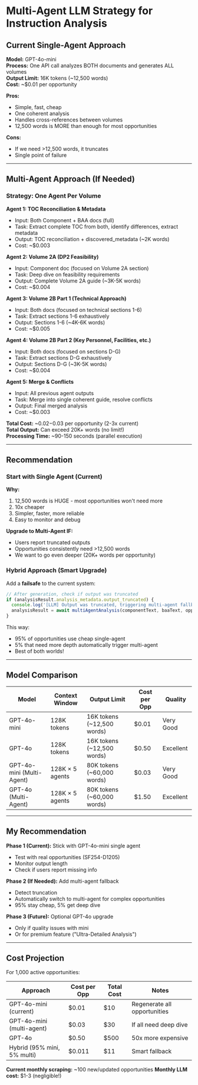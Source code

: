 # Multi-Agent LLM Strategy for Instruction Analysis

## Current Single-Agent Approach

**Model:** GPT-4o-mini  
**Process:** One API call analyzes BOTH documents and generates ALL volumes  
**Output Limit:** 16K tokens (~12,500 words)  
**Cost:** ~$0.01 per opportunity  

**Pros:**
- Simple, fast, cheap
- One coherent analysis
- Handles cross-references between volumes
- 12,500 words is MORE than enough for most opportunities

**Cons:**
- If we need >12,500 words, it truncates
- Single point of failure

---

## Multi-Agent Approach (If Needed)

### Strategy: One Agent Per Volume

**Agent 1: TOC Reconciliation & Metadata**
- Input: Both Component + BAA docs (full)
- Task: Extract complete TOC from both, identify differences, extract metadata
- Output: TOC reconciliation + discovered_metadata (~2K words)
- Cost: ~$0.003

**Agent 2: Volume 2A (DP2 Feasibility)**
- Input: Component doc (focused on Volume 2A section)
- Task: Deep dive on feasibility requirements
- Output: Complete Volume 2A guide (~3K-5K words)
- Cost: ~$0.004

**Agent 3: Volume 2B Part 1 (Technical Approach)**
- Input: Both docs (focused on technical sections 1-6)
- Task: Extract sections 1-6 exhaustively
- Output: Sections 1-6 (~4K-6K words)
- Cost: ~$0.005

**Agent 4: Volume 2B Part 2 (Key Personnel, Facilities, etc.)**
- Input: Both docs (focused on sections D-G)
- Task: Extract sections D-G exhaustively
- Output: Sections D-G (~3K-5K words)
- Cost: ~$0.004

**Agent 5: Merge & Conflicts**
- Input: All previous agent outputs
- Task: Merge into single coherent guide, resolve conflicts
- Output: Final merged analysis
- Cost: ~$0.003

**Total Cost:** ~$0.02-$0.03 per opportunity (2-3x current)  
**Total Output:** Can exceed 20K+ words (no limit!)  
**Processing Time:** ~90-150 seconds (parallel execution)

---

## Recommendation

### Start with Single Agent (Current)

**Why:**
1. 12,500 words is HUGE - most opportunities won't need more
2. 10x cheaper
3. Simpler, faster, more reliable
4. Easy to monitor and debug

**Upgrade to Multi-Agent IF:**
- Users report truncated outputs
- Opportunities consistently need >12,500 words
- We want to go even deeper (20K+ words per opportunity)

### Hybrid Approach (Smart Upgrade)

Add a **failsafe** to the current system:

```typescript
// After generation, check if output was truncated
if (analysisResult.analysis_metadata.output_truncated) {
  console.log('[LLM] Output was truncated, triggering multi-agent fallback');
  analysisResult = await multiAgentAnalysis(componentText, baaText, opportunityContext);
}
```

This way:
- 95% of opportunities use cheap single-agent
- 5% that need more depth automatically trigger multi-agent
- Best of both worlds!

---

## Model Comparison

| Model | Context Window | Output Limit | Cost per Opp | Quality |
|-------|---------------|--------------|-------------|---------|
| GPT-4o-mini | 128K tokens | 16K tokens (~12,500 words) | $0.01 | Very Good |
| GPT-4o | 128K tokens | 16K tokens (~12,500 words) | $0.50 | Excellent |
| GPT-4o-mini (Multi-Agent) | 128K × 5 agents | 80K tokens (~60,000 words) | $0.03 | Very Good |
| GPT-4o (Multi-Agent) | 128K × 5 agents | 80K tokens (~60,000 words) | $1.50 | Excellent |

---

## My Recommendation

**Phase 1 (Current):** Stick with GPT-4o-mini single agent
- Test with real opportunities (SF254-D1205)
- Monitor output length
- Check if users report missing info

**Phase 2 (If Needed):** Add multi-agent fallback
- Detect truncation
- Automatically switch to multi-agent for complex opportunities
- 95% stay cheap, 5% get deep dive

**Phase 3 (Future):** Optional GPT-4o upgrade
- Only if quality issues with mini
- Or for premium feature ("Ultra-Detailed Analysis")

---

## Cost Projection

For 1,000 active opportunities:

| Approach | Cost per Opp | Total Cost | Notes |
|----------|-------------|------------|-------|
| GPT-4o-mini (current) | $0.01 | $10 | Regenerate all opportunities |
| GPT-4o-mini (multi-agent) | $0.03 | $30 | If all need deep dive |
| GPT-4o | $0.50 | $500 | 50x more expensive |
| Hybrid (95% mini, 5% multi) | $0.011 | $11 | Smart fallback |

**Current monthly scraping:** ~100 new/updated opportunities
**Monthly LLM cost:** $1-3 (negligible!)

